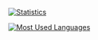 <!-- https://github.com/anuraghazra/github-readme-stats" -->

[
    ![Statistics](https://github-readme-stats.anuraghazra1.vercel.app/api?username=edwolt&show_icons=true&include_all_commits=true&hide_rank=true&hide_border=true&theme=midnight-purple&bg_color=0d1117)
](https://github.com/anuraghazra/github-readme-stats)

<!--
[
    ![Statistics](https://github-readme-stats.vercel.app/api?username=edwolt&show_icons=true&hide_rank=true&hide_border=true&theme=midnight-purple&bg_color=0d1117)
](https://github.com/anuraghazra/github-readme-stats)
-->

[
    ![Most Used Languages](https://github-readme-stats.anuraghazra1.vercel.app/api/top-langs/?username=edwolt&layout=compact&hide_border=true&theme=midnight-purple&bg_color=0d1117)
](https://github.com/anuraghazra/github-readme-stats)
